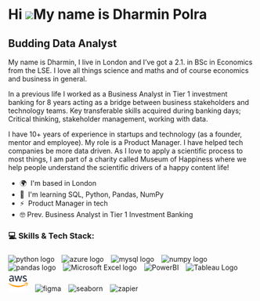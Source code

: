 Hi ![](https://user-images.githubusercontent.com/18350557/176309783-0785949b-9127-417c-8b55-ab5a4333674e.gif)My name is Dharmin Polra
=====================================================================================================================================

Budding Data Analyst
--------------------

My name is Dharmin, I live in London and I’ve got a 2.1. in BSc in Economics from the LSE. I love all things science and maths and of course economics and business in general. 

In a previous life I worked as a Business Analyst in Tier 1 investment banking for 8 years acting as a bridge between business stakeholders and technology teams. Key transferable skills acquired during banking days; Critical thinking, stakeholder management, working with data. 

I have 10+ years of experience in startups and technology (as a founder, mentor and employee). My role is a Product Manager. I have helped tech companies be more data driven. As I love to apply a scientific process to most things, I am part of a charity called Museum of Happiness where we help people understand the scientific drivers of a happy content life! 

* 🌍  I'm based in London
* 🧠  I'm learning SQL, Python, Pandas, NumPy
* ⚡   Product Manager in tech
* 🤓  Prev. Business Analyst in Tier 1 Investment Banking

### 💻 Skills & Tech Stack:


###

<div align="left">
  <img src="https://cdn.jsdelivr.net/gh/devicons/devicon/icons/python/python-original.svg" height="40" alt="python logo"  />
  <img width="7" />
  <img src="https://cdn.jsdelivr.net/gh/devicons/devicon/icons/azure/azure-original.svg" height="40" alt="azure logo"  />
 <img width="7" />
  <img src="https://cdn.jsdelivr.net/gh/devicons/devicon/icons/mysql/mysql-original.svg" height="40" alt="mysql logo"  />
 <img width="7" />
  <img src="https://cdn.jsdelivr.net/gh/devicons/devicon/icons/numpy/numpy-original.svg" height="40" alt="numpy logo"  />
 <img width="7" />
  <img src="https://cdn.jsdelivr.net/gh/devicons/devicon/icons/pandas/pandas-original.svg" height="40" alt="pandas logo"  />
 <img width="7" />

<img src="https://upload.wikimedia.org/wikipedia/commons/3/34/Microsoft_Office_Excel_%282019%E2%80%93present%29.svg" height="40" alt="Microsoft Excel logo" />
 <img width="7" />

  <img src="https://cdn.worldvectorlogo.com/logos/power-bi.svg" width="36" height="36" alt="PowerBI" />
   <img width="7" />
 <img src="https://raw.githubusercontent.com/gilbarbara/logos/main/logos/tableau.svg" width="163" height="36" alt="Tableau Logo" />
  <img width="7" />
  <img src="https://raw.githubusercontent.com/devicons/devicon/master/icons/amazonwebservices/amazonwebservices-original-wordmark.svg" alt="aws" width="40" height="40"/>
   <img width="7" />
 <img src="https://www.vectorlogo.zone/logos/figma/figma-icon.svg" alt="figma" width="40" height="40"/> 
  <img width="7" />
 <img src="https://seaborn.pydata.org/_images/logo-mark-lightbg.svg" alt="seaborn" width="40" height="40"/> 
  <img width="7" />
 <img src="https://www.vectorlogo.zone/logos/zapier/zapier-icon.svg" alt="zapier" width="40" height="40"/>
  <img width="7" />
 
</div>

###
###



